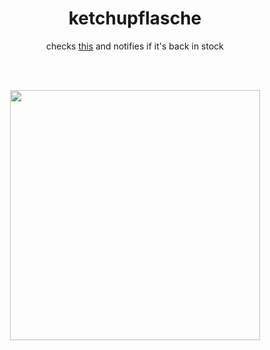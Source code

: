 <h1 align="center">ketchupflasche</h1>
<p align="center">
  checks <a href="https://hela-shop.eu/trinkflasche-gewuerz-ketchup-curry-delikat-800ml/4027400800159">this</a> and notifies if it's back in stock
</p>

<br />
<br />

<p align="center">
  <a href="https://hela-shop.eu/trinkflasche-gewuerz-ketchup-curry-delikat-800ml/4027400800159">
    <img width="400"  src="https://hela-shop.eu/thumbnail/10/49/59/1666951219/803833_09%202022_Trinkflasche_Gew%C3%BCrz_Ketchup%20Curry%20delikat%20800ml_1920x1920.png" />
  </a>
</p>

